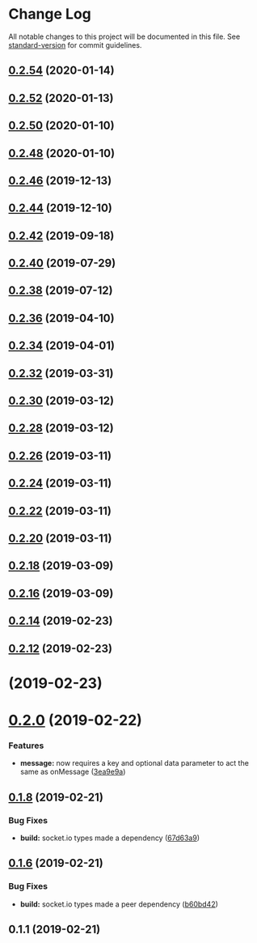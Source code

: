 # Change Log

All notable changes to this project will be documented in this file. See [standard-version](https://github.com/conventional-changelog/standard-version) for commit guidelines.

<a name="0.2.54"></a>
## [0.2.54](https://github.com/joshfeinsilber/blueboat-client/compare/v0.2.52...v0.2.54) (2020-01-14)



<a name="0.2.52"></a>
## [0.2.52](https://github.com/joshfeinsilber/blueboat-client/compare/v0.2.50...v0.2.52) (2020-01-13)



<a name="0.2.50"></a>
## [0.2.50](https://github.com/joshfeinsilber/blueboat-client/compare/v0.2.48...v0.2.50) (2020-01-10)



<a name="0.2.48"></a>
## [0.2.48](https://github.com/joshfeinsilber/blueboat-client/compare/v0.2.46...v0.2.48) (2020-01-10)



<a name="0.2.46"></a>
## [0.2.46](https://github.com/joshfeinsilber/blueboat-client/compare/v0.2.44...v0.2.46) (2019-12-13)



<a name="0.2.44"></a>
## [0.2.44](https://github.com/joshfeinsilber/blueboat-client/compare/v0.2.42...v0.2.44) (2019-12-10)



<a name="0.2.42"></a>
## [0.2.42](https://github.com/joshfeinsilber/blueboat-client/compare/v0.2.40...v0.2.42) (2019-09-18)



<a name="0.2.40"></a>
## [0.2.40](https://github.com/joshfeinsilber/blueboat-client/compare/v0.2.38...v0.2.40) (2019-07-29)



<a name="0.2.38"></a>
## [0.2.38](https://github.com/joshfeinsilber/blueboat-client/compare/v0.2.36...v0.2.38) (2019-07-12)



<a name="0.2.36"></a>
## [0.2.36](https://github.com/joshfeinsilber/blueboat-client/compare/v0.2.34...v0.2.36) (2019-04-10)



<a name="0.2.34"></a>
## [0.2.34](https://github.com/joshfeinsilber/blueboat-client/compare/v0.2.32...v0.2.34) (2019-04-01)



<a name="0.2.32"></a>
## [0.2.32](https://github.com/joshfeinsilber/blueboat-client/compare/v0.2.30...v0.2.32) (2019-03-31)



<a name="0.2.30"></a>
## [0.2.30](https://github.com/joshfeinsilber/blueboat-client/compare/v0.2.28...v0.2.30) (2019-03-12)



<a name="0.2.28"></a>
## [0.2.28](https://github.com/joshfeinsilber/blueboat-client/compare/v0.2.26...v0.2.28) (2019-03-12)



<a name="0.2.26"></a>
## [0.2.26](https://github.com/joshfeinsilber/blueboat-client/compare/v0.2.24...v0.2.26) (2019-03-11)



<a name="0.2.24"></a>
## [0.2.24](https://github.com/joshfeinsilber/blueboat-client/compare/v0.2.22...v0.2.24) (2019-03-11)



<a name="0.2.22"></a>
## [0.2.22](https://github.com/joshfeinsilber/blueboat-client/compare/v0.2.20...v0.2.22) (2019-03-11)



<a name="0.2.20"></a>
## [0.2.20](https://github.com/joshfeinsilber/blueboat-client/compare/v0.2.18...v0.2.20) (2019-03-11)



<a name="0.2.18"></a>
## [0.2.18](https://github.com/joshfeinsilber/blueboat-client/compare/v0.2.16...v0.2.18) (2019-03-09)



<a name="0.2.16"></a>
## [0.2.16](https://github.com/joshfeinsilber/blueboat-client/compare/v0.2.14...v0.2.16) (2019-03-09)



<a name="0.2.14"></a>
## [0.2.14](https://github.com/joshfeinsilber/blueboat-client/compare/v0.2.12...v0.2.14) (2019-02-23)



<a name="0.2.12"></a>
## [0.2.12](https://github.com/joshfeinsilber/blueboat-client/compare/v0.2.0...v0.2.12) (2019-02-23)



<a name=""></a>
# [](https://github.com/joshfeinsilber/blueboat-client/compare/v0.2.0...v) (2019-02-23)



<a name="0.2.0"></a>
# [0.2.0](https://github.com/joshfeinsilber/blueboat-client/compare/v0.1.8...v0.2.0) (2019-02-22)


### Features

* **message:** now requires a key and optional data parameter to act the same as onMessage ([3ea9e9a](https://github.com/joshfeinsilber/blueboat-client/commit/3ea9e9a))



<a name="0.1.8"></a>
## [0.1.8](https://github.com/joshfeinsilber/blueboat-client/compare/v0.1.6...v0.1.8) (2019-02-21)


### Bug Fixes

* **build:** socket.io types made a dependency ([67d63a9](https://github.com/joshfeinsilber/blueboat-client/commit/67d63a9))



<a name="0.1.6"></a>
## [0.1.6](https://github.com/joshfeinsilber/blueboat-client/compare/v0.1.3...v0.1.6) (2019-02-21)


### Bug Fixes

* **build:** socket.io types made a peer dependency ([b60bd42](https://github.com/joshfeinsilber/blueboat-client/commit/b60bd42))



<a name="0.1.1"></a>

## 0.1.1 (2019-02-21)
